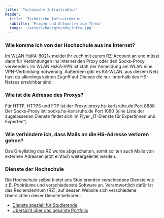 ```yaml
---
title: 'Technische Infrastruktur'
header:
  title: 'Technische Infrastruktur'
  subtitle: 'Fragen und Antworten zum Thema'
  image: '/assets/backgrounds/infra.jpg'
---
```

### Wie komme ich von der Hochschule aus ins Internet?

Im WLAN HsKA-8021x meldet ihr euch mit eurem RZ-Account an und müsst dann für Verbindungen ins Internet den Proxy oder den Socks-Proxy verwenden. Im WLAN HsKA-VPN ist statt der Anmeldung am WLAN eine VPN-Verbindung notwendig.
Außerdem gibt es KA-WLAN, aus diesem Netz hast du allerdings keinen Zugriff auf Dienste die nur innerhalb des HS-Netzes erreichbar sind.

### Wie ist die Adresse des Proxys?

Für HTTP, HTTPS und FTP ist der Proxy: proxy.hs-karlsruhe.de Port 8888
Der Socks-Proxy ist: socks.hs-karlsruhe.de Port 1080 (eine Liste der zugelassenen Dienste findet sich im Flyer „IT-Dienste für Expertinnen und Experten“)

### Wie verhindere ich, dass Mails an die HS-Adresse verloren gehen?

Das Greylisting des RZ wurde abgeschalten, somit sollten auch Mails von externen Adressen jetzt einfach weitergeleitet werden.

### Dienste der Hochschule

Die Hochschule selbst bietet uns Studierenden verschiedene Dienste wie z.B. Poolräume und verschiedenste Software an. Verantwortlich dafür ist das Rechenzentrum (RZ), auf dessen Website sich verschiedene Übersichten dieser Dienste befinden:
 - [Dienste speziell für Studierende](https://www.h-ka.de/rz)
 - [Übersicht über das gesamte Portfolio](https://www.hs-karlsruhe.de/servicekatalog)
